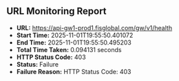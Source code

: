 ## URL Monitoring Report

- **URL:** https://api-gw1-prod1.fisglobal.com/gw/v1/health
- **Start Time:** 2025-11-01T19:55:50.401072
- **End Time:** 2025-11-01T19:55:50.495203
- **Total Time Taken:** 0.094131 seconds
- **HTTP Status Code:** 403
- **Status:** Failure
- **Failure Reason:** HTTP Status Code: 403
